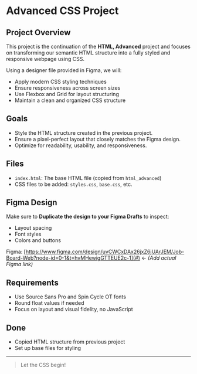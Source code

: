 # Advanced CSS Project

## Project Overview

This project is the continuation of the **HTML, Advanced** project and focuses on transforming our semantic HTML structure into a fully styled and responsive webpage using CSS.

Using a designer file provided in Figma, we will:
- Apply modern CSS styling techniques
- Ensure responsiveness across screen sizes
- Use Flexbox and Grid for layout structuring
- Maintain a clean and organized CSS structure

## Goals

- Style the HTML structure created in the previous project.
- Ensure a pixel-perfect layout that closely matches the Figma design.
- Optimize for readability, usability, and responsiveness.

## Files

- `index.html`: The base HTML file (copied from `html_advanced`)
- CSS files to be added: `styles.css`, `base.css`, etc.

## Figma Design

Make sure to **Duplicate the design to your Figma Drafts** to inspect:
- Layout spacing
- Font styles
- Colors and buttons

Figma: [https://www.figma.com/design/uvCWCxDAx26jxZ6jUArJEM/Job-Board-Web?node-id=0-1&t=hvMHewigGTTEUE2c-1](#) ← *(Add actual Figma link)*

## Requirements

- Use Source Sans Pro and Spin Cycle OT fonts
- Round float values if needed
- Focus on layout and visual fidelity, no JavaScript

## Done

- Copied HTML structure from previous project
- Set up base files for styling

---

> Let the CSS begin!


